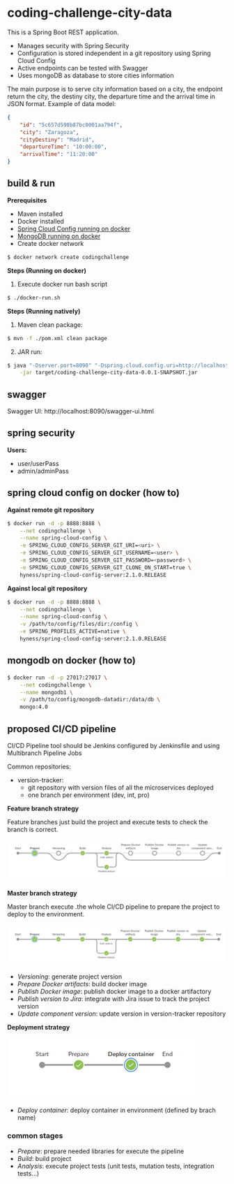 # coding-challenge-city-data

This is a Spring Boot REST application.
- Manages security with Spring Security
- Configuration is stored independent in a git repository using Spring Cloud Config
- Active endpoints can be tested with Swagger
- Uses mongoDB as database to store cities information

The main purpose is to serve city information based on a city, the endpoint return the city, the destiny city, the departure time and the arrival time in JSON format.
Example of data model:
```json
{
    "id": "5c657d598b87bc0001aa794f",
    "city": "Zaragoza",
    "cityDestiny": "Madrid",
    "departureTime": "10:00:00",
    "arrivalTime": "11:20:00"
}
```

## build & run

**Prerequisites**
- Maven installed
- Docker installed
- [Spring Cloud Config running on docker](#spring-cloud-config-on-docker-how-to)
- [MongoDB running on docker](#mongodb-on-docker-how-to)
- Create docker network
```bash
$ docker network create codingchallenge
```

**Steps (Running on docker)**
1. Execute docker run bash script
```bash
$ ./docker-run.sh
```

**Steps (Running natively)**
1. Maven clean package:
```bash
$ mvn -f ./pom.xml clean package
```
2. JAR run:
```bash
$ java "-Dserver.port=8090" "-Dspring.cloud.config.uri=http://localhost:8888" "-Djava.security.egd=file:/dev/./urandom" \
    -jar target/coding-challenge-city-data-0.0.1-SNAPSHOT.jar
```

## swagger

Swagger UI: http://localhost:8090/swagger-ui.html

## spring security

**Users:**

- user/userPass
- admin/adminPass

## spring cloud config on docker (how to)

**Against remote git repository**
```bash
$ docker run -d -p 8888:8888 \
    --net codingchallenge \
    --name spring-cloud-config \
    -e SPRING_CLOUD_CONFIG_SERVER_GIT_URI=<uri> \
    -e SPRING_CLOUD_CONFIG_SERVER_GIT_USERNAME=<user> \
    -e SPRING_CLOUD_CONFIG_SERVER_GIT_PASSWORD=<password> \
    -e SPRING_CLOUD_CONFIG_SERVER_GIT_CLONE_ON_START=true \
    hyness/spring-cloud-config-server:2.1.0.RELEASE
```
**Against local git repository**
```bash
$ docker run -d -p 8888:8888 \
    --net codingchallenge \
    --name spring-cloud-config \
    -v /path/to/config/files/dir:/config \
    -e SPRING_PROFILES_ACTIVE=native \
    hyness/spring-cloud-config-server:2.1.0.RELEASE
```

## mongodb on docker (how to)

```bash
$ docker run -d -p 27017:27017 \
    --net codingchallenge \
    --name mongodb1 \
    -v /path/to/config/mongodb-datadir:/data/db \
    mongo:4.0
```

## proposed CI/CD pipeline

CI/CD Pipeline tool should be Jenkins configured by Jenkinsfile and using Multibranch Pipeline Jobs

Common repositories:
- version-tracker:
  - git repository with version files of all the microservices deployed
  - one branch per environment (dev, int, pro)

**Feature branch strategy**

Feature branches just build the project and execute tests to check the branch is correct.

![Feature branch strategy](doc/pipeline_feature_branch.png)

**Master branch strategy**

Master branch execute .the whole CI/CD pipeline to prepare the project to deploy to the environment.

![Feature branch strategy](doc/pipeline_master_branch.png)

- _Versioning_: generate project version
- _Prepare Docker artifacts_: build docker image 
- _Publish Docker image_: publish docker image to a docker artifactory
- _Publish version to Jira_: integrate with Jira issue to track the project version
- _Update component version_: update version in version-tracker repository

**Deployment strategy**

![Feature branch strategy](doc/pipeline_deploy_environment.png)

- _Deploy container_: deploy container in environment (defined by brach name)

### common stages

- _Prepare_: prepare needed libraries for execute the pipeline
- _Build_: build project
- _Analysis_: execute project tests (unit tests, mutation tests, integration tests...)
